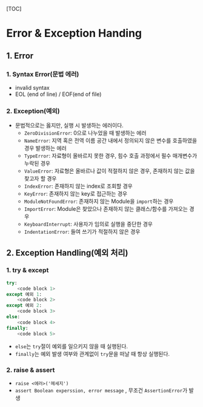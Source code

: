 [TOC]



# Error & Exception Handing

## 1. Error

### 1. Syntax Error(문법 에러)

- invalid syntax
- EOL (end of line) / EOF(end of file)

### 2. Exception(예외)

- 문법적으로는 옳지만, 실행 시 발생하는 에러이다.
  - `ZeroDivisionError`: 0으로 나누었을 때 발생하는 에러
  - `NameError`: 지역 혹은 전역 이름 공간 내에서 정의되지 않은 변수를 호출하였을 경우 발생하는 에러
  - `TypeError`: 자료형이 올바르지 못한 경우, 힘수 호출 과정에서 필수 매개변수가 누락된 경우
  - `ValueError`: 자료형은 올바르나 값이 적절하지 않은 경우, 존재하지 않는 값을 찾고자 할 경우
  - `IndexError`: 존재하지 않는 index로 조회할 경우
  - `KeyError`: 존재하지 않는 key로 접근하는 경우
  - `ModuleNotFoundError`: 존재하지 않는 Module을 `import`하는 경우
  - `ImportError`: Module은 찾았으나 존재하지 않는 클래스/함수를 가져오는 경우
  - `KeyboardInterrupt`: 사용자가 임의로 실행을 중단한 경우
  - `IndentationError`: 들여 쓰기가 적절하지 않은 경우



## 2. Exception Handling(예외 처리)

### 1. try & except

```python
try:
    <code block 1>
except 예외 1:
    <code block 2>
except 예외 2:
    <code block 3>
else:
    <code block 4>
finally:
    <code block 5>
```

- `else`는 `try`절이 예외를 일으키지 않을 때 실행된다.
- `finally`는 예외 발생 여부와 관계없이 `try`문을 떠날 때 항상 실행된다.

### 2. raise & assert

- `raise <에러>('메세지')`
- `assert Boolean experssion, error message` , 무조건 `AssertionError`가 발생
